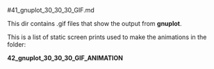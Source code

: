 #41_gnuplot_30_30_30_GIF.md

This dir contains .gif files that show the output from **gnuplot**.

This is a list of static screen prints used to make the animations in the folder: 

**42_gnuplot_30_30_30_GIF_ANIMATION**

